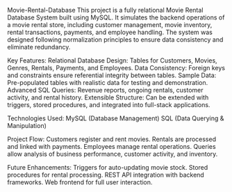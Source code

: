 Movie-Rental-Database
This project is a fully relational Movie Rental Database System built using MySQL. It simulates the backend operations of a movie rental store, including customer management, movie inventory, rental transactions, payments, and employee handling. The system was designed following normalization principles to ensure data consistency and eliminate redundancy.

Key Features:
Relational Database Design: Tables for Customers, Movies, Genres, Rentals, Payments, and Employees.
Data Consistency: Foreign keys and constraints ensure referential integrity between tables.
Sample Data: Pre-populated tables with realistic data for testing and demonstration.
Advanced SQL Queries: Revenue reports, ongoing rentals, customer activity, and rental history.
Extensible Structure: Can be extended with triggers, stored procedures, and integrated into full-stack applications.


Technologies Used:
MySQL (Database Management)
SQL (Data Querying & Manipulation)


Project Flow:
Customers register and rent movies.
Rentals are processed and linked with payments.
Employees manage rental operations.
Queries allow analysis of business performance, customer activity, and inventory.


Future Enhancements:
Triggers for auto-updating movie stock.
Stored procedures for rental processing.
REST API integration with backend frameworks.
Web frontend for full user interaction.
